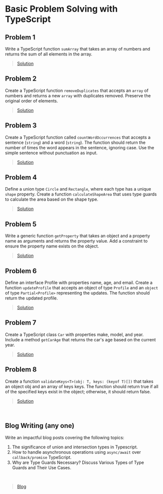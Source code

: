 # Basic Problem Solving with TypeScript

## Problem 1

Write a TypeScript function `sumArray` that takes an array of numbers and returns the sum of all elements in the array.

> [Solution](src/problem-1.ts)

## Problem 2

Create a TypeScript function `removeDuplicates` that accepts an `array` of numbers and returns a new `array` with duplicates removed. Preserve the original order of elements.

> [Solution](src/problem-2.ts)

## Problem 3

Create a TypeScript function called `countWordOccurrences` that accepts a sentence (`string`) and a word (`string`). The function should return the number of times the word appears in the sentence, ignoring case. Use the simple sentence without punctuation as input.

> [Solution](src/problem-3.ts)

## Problem 4

Define a union type `Circle` and `Rectangle`, where each type has a unique `shape` property. Create a function `calculateShapeArea` that uses type guards to calculate the area based on the shape type.

> [Solution](src/problem-4.ts)

## Problem 5

Write a generic function `getProperty` that takes an object and a property name as arguments and returns the property value. Add a constraint to ensure the property name exists on the object.

> [Solution](src/problem-5.ts)

## Problem 6

Define an interface Profile with properties name, age, and email. Create a function `updateProfile` that accepts an object of type `Profile` and an `object` of type `Partial<Profile>` representing the updates. The function should return the updated profile.

> [Solution](src/problem-6.ts)

## Problem 7

Create a TypeScript class `Car` with properties make, model, and year. Include a method `getCarAge` that returns the car's age based on the current year.

> [Solution](src/problem-7.ts)

## Problem 8

Create a function `validateKeys<T>(obj: T, keys: (keyof T)[])` that takes an object obj and an array of keys keys. The function should return true if all of the specified keys exist in the object; otherwise, it should return false.

> [Solution](src/problem-8.ts)

</br>

## Blog Writing (any one)

Write an impactful blog posts covering the following topics:

1. The significance of union and intersection types in Typescript.
2. How to handle asynchronous operations using `async/await` over `callback/promise` TypeScript.
3. Why are Type Guards Necessary? Discuss Various Types of Type Guards and Their Use Cases.

</br>

> [Blog](blog-3.md)
